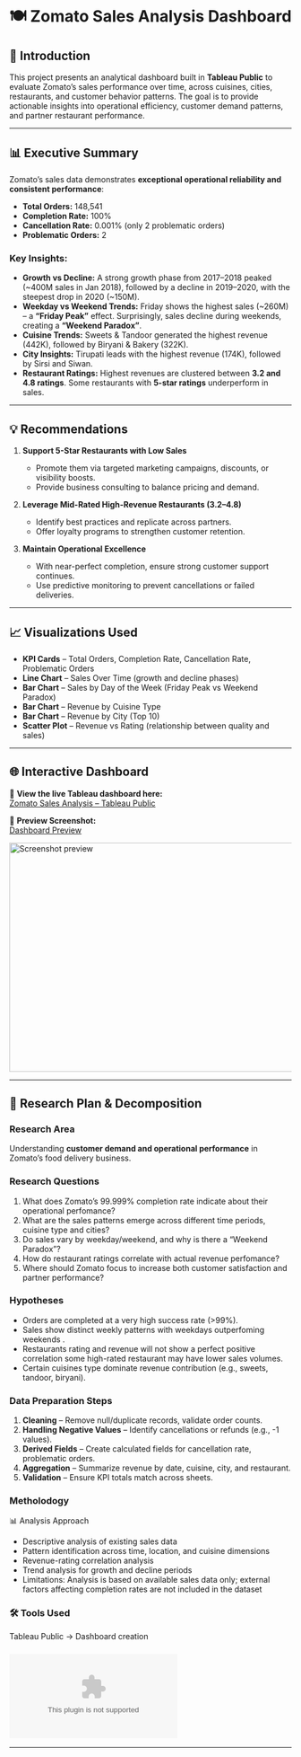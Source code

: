 
# 🍽️ Zomato Sales Analysis Dashboard  

## 📌 Introduction  
This project presents an analytical dashboard built in **Tableau Public** to evaluate Zomato’s sales performance over time, across cuisines, cities, restaurants, and customer behavior patterns. The goal is to provide actionable insights into operational efficiency, customer demand patterns, and partner restaurant performance.  

---

## 📊 Executive Summary  
Zomato’s sales data demonstrates **exceptional operational reliability and consistent performance**:  

- **Total Orders:** 148,541  
- **Completion Rate:** 100%  
- **Cancellation Rate:** 0.001% (only 2 problematic orders)  
- **Problematic Orders:** 2  

### Key Insights:  
- **Growth vs Decline:** A strong growth phase from 2017–2018 peaked (~400M sales in Jan 2018), followed by a decline in 2019–2020, with the steepest drop in 2020 (~150M).  
- **Weekday vs Weekend Trends:** Friday shows the highest sales (~260M) – a **“Friday Peak”** effect. Surprisingly, sales decline during weekends, creating a **“Weekend Paradox”**.  
- **Cuisine Trends:** Sweets & Tandoor generated the highest revenue (442K), followed by Biryani & Bakery (322K).  
- **City Insights:** Tirupati leads with the highest revenue (174K), followed by Sirsi and Siwan.  
- **Restaurant Ratings:** Highest revenues are clustered between **3.2 and 4.8 ratings**. Some restaurants with **5-star ratings** underperform in sales.  

---

## 💡 Recommendations  
1. **Support 5-Star Restaurants with Low Sales**  
   - Promote them via targeted marketing campaigns, discounts, or visibility boosts.  
   - Provide business consulting to balance pricing and demand.  

2. **Leverage Mid-Rated High-Revenue Restaurants (3.2–4.8)**  
   - Identify best practices and replicate across partners.  
   - Offer loyalty programs to strengthen customer retention.  

3. **Maintain Operational Excellence**  
   - With near-perfect completion, ensure strong customer support continues.  
   - Use predictive monitoring to prevent cancellations or failed deliveries.  

---

## 📈 Visualizations Used  
- **KPI Cards** – Total Orders, Completion Rate, Cancellation Rate, Problematic Orders  
- **Line Chart** – Sales Over Time (growth and decline phases)  
- **Bar Chart** – Sales by Day of the Week (Friday Peak vs Weekend Paradox)  
- **Bar Chart** – Revenue by Cuisine Type  
- **Bar Chart** – Revenue by City (Top 10)  
- **Scatter Plot** – Revenue vs Rating (relationship between quality and sales)  

---

## 🌐 Interactive Dashboard  
🔗 **View the live Tableau dashboard here:**  
[Zomato Sales Analysis – Tableau Public](https://public.tableau.com/app/profile/eunice.mukangarambe/viz/zomatoanalysis_17562908135280/Dashboard2)

📸 **Preview Screenshot:**  
[Dashboard Preview](<img width="611" height="408" alt="Screenshot-preview" src="https://github.com/user-attachments/assets/35511683-e6ee-4451-a076-15791fca1fb4" />
)
 
<img width="611" height="408" alt="Screenshot preview" src="https://github.com/user-attachments/assets/484246a9-1d1e-4ff1-8d0a-c6f1902409ee" />

  

---

## 🧩 Research Plan & Decomposition  

### Research Area  
Understanding **customer demand and operational performance** in Zomato’s food delivery business.  

### Research Questions  
1. What does Zomato’s 99.999% completion rate indicate about their operational perfomance?  
2. What are the sales patterns emerge across different time periods, cuisine type and cities?  
3. Do sales vary by weekday/weekend, and why is there a “Weekend Paradox”?   
4. How do restaurant ratings correlate with actual revenue perfomance?  
5. Where should Zomato focus to increase both customer satisfaction and partner performance?
   

### Hypotheses  
- Orders are completed at a very high success rate (>99%).  
- Sales show distinct weekly patterns with weekdays outperfoming weekends .  
- Restaurants  rating and revenue will not show a perfect  positive correlation some high-rated restaurant may have lower sales volumes.  
- Certain cuisines type dominate revenue contribution (e.g., sweets, tandoor, biryani).  

### Data Preparation Steps  
1. **Cleaning** – Remove null/duplicate records, validate order counts.  
2. **Handling Negative Values** – Identify cancellations or refunds (e.g., -1 values).  
3. **Derived Fields** – Create calculated fields for cancellation rate, problematic orders.  
4. **Aggregation** – Summarize revenue by date, cuisine, city, and restaurant.  
5. **Validation** – Ensure KPI totals match across sheets.  

### Metholodogy
📊 Analysis Approach
- Descriptive analysis of existing sales data
- Pattern identification across time, location, and cuisine dimensions  
- Revenue-rating correlation analysis
- Trend analysis for growth and decline periods
- Limitations: Analysis is based on available sales data only; external factors affecting completion rates are not included in the dataset
  
### 🛠 Tools Used
Tableau Public → Dashboard creation
### ![Dataset](https://practicum-content.s3.us-west-1.amazonaws.com/data-eng/BIA/Dataset/Zomato%20data.zip)
---
